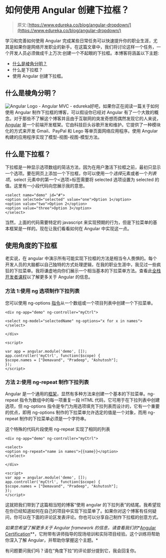 # 如何使用 Angular 创建下拉框？

> 原文:[https://www.edureka.co/blog/angular-dropdown/](https://www.edureka.co/blog/angular-dropdown/)

学习和完善如何使用 Angular 完成某些日常任务可以快速提升你的职业生涯，尤其是如果你是网络开发职业的新手。在这篇文章中，我们将讨论这样一个任务，一个开发人员必须做成千上万次:创建一个不起眼的下拉框。本博客将涵盖以下主题:

*   [什么是棱角分明？](#what-is-angular)
*   什么是下拉框？
*   使用 Angular 创建下拉框。

## **什么是棱角分明？**

![Angular Logo - Angular MVC - edureka](../Images/7906932a952cda9058fcecf024d5dcc6.png)好吧，如果你正在阅读一篇关于如何使用 Angular 制作下拉框的博客，可以假设你已经对 Angular 有了一个大致的概念。对于那些不了解这个博客并且由于互联网的突发奇想而偶然发现它的人来说， [Angular](https://www.edureka.co/blog/angular-tutorial/) 是一个前端开发框架。它由科技巨头谷歌开发和维护。它提供了一种模块化的方式来开发 Gmail、PayPal 和 Lego 等单页面网络应用程序。使用 Angular 构建的应用程序实现了模型-视图-视图-模型方法。

## 什么是下拉框？

下拉框是一种显示选项数组的简洁方法，因为在用户激活下拉框之前，最初只显示一个选项。要在网页上添加一个下拉框，你可以使用一个*选择*元素或者一个*列表项*。select 元素中的第一个<选项>标签需要将 selected 选项设置为 selected 的值。这里有一小段代码向您展示我的意思。

```
<select name="demo" id="#">
<option selected="selected" value="one">Option 1</option>
<option value="two">Option 2</option>
<option value="three">Option 3</option>
</select>
```

当然，上面的代码需要特定的 javascript 来实现预期的行为，但是下拉菜单的基本框架是一样的。现在让我们看看如何在 Angular 中实现这一点。

## **使用角度**的下拉框

老实说，在 angular 中演示所有可能实现下拉框的方法是相当令人畏惧的。每个开发人员的大脑都以自己独特的方式处理逻辑，在我的职业生涯中，我见过一些疯狂的下拉菜单。我将谦虚地向你们展示一个相当基本的下拉菜单方法。查看此[全栈开发者课程](https://www.edureka.co/masters-program/full-stack-developer-training)以了解更多关于 Angular 的信息。

### **方法 1:使用 ng 选项制作下拉列表**

您可以使用 ng-options [指令](https://www.edureka.co/blog/angular-directive/)从一个数组或一个项目列表中创建一个下拉菜单。

```
<div ng-app="demo" ng-controller="myCtrl">

<select ng-model="selectedName" ng-options="x for x in names">
</select>

</div>

<script>

var app = angular.module('demo', []);
app.controller('myCtrl', function($scope) {
$scope.names = ["Demavand", "Pradeep", "Ashutosh"];
});
</script>

```

### **方法 2:使用 ng-repeat 制作下拉列表**

Angular 是一个通用的[框架](https://www.edureka.co/blog/top-10-javascript-frameworks/)，显然有多种方法来创建一个基本的下拉菜单。ng-repeat 指令为数组中的每一项重复一段 HTML 代码，它可用于在下拉列表中创建选项，但 ng-options 指令是专门为用选项填充下拉列表而设计的，它有一个重要的优点，即用 ng-options 制作的下拉菜单允许选定的值是一个对象，而用 ng-repeat 制作的下拉菜单必须是一个字符串。

这个特殊的代码片段使用 ng-repeat 实现了相同的列表

```
<div ng-app="demo" ng-controller="myCtrl">

<select>
<option ng-repeat="name in names">{{name}}</option>
</select>

</div>

<script>
var app = angular.module('demo', []);
app.controller('myCtrl', function($scope) {
$scope.names = ["Demavand", "Pradeep", "Ashutosh"];
});
</script>

```

这就把我们带到了这篇相当短的博客“使用 angular 的下拉列表”的结尾。我希望现在你已经知道如何在自己的项目中实现下拉菜单了。如果你对这个博客有任何疑问，你可以在下面的评论区发表评论。你也可以分享自己制作下拉框的创意方式。

*如果您希望了解更多关于 Angular framework 的信息，请查看我们的**[Angular Certification](https://www.edureka.co/angular-training)**，它附带有讲师指导的现场培训和实际项目经验。这个训练将帮助你深入了解 Angular，并帮助你掌握这个主题。*

有问题要问我们吗？请在“角度下拉”的评论部分提到它，我会回复你。